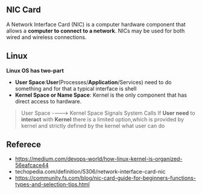 ## NIC Card
A Network Interface Card (NIC) is a computer hardware component that allows a **computer to connect to a network**. NICs may be used for both wired and wireless connections.
## Linux 
**Linux OS has two-part**

 - **User Space**:**User**(Processes/**Application**/Services) need to do something and for that a typical interface is shell
 - **Kernel Space or Name Space**: Kernel is the only component that has direct access to hardware.

> User Space ----> Kernel Space
                     Signals
                     System Calls 
If **User need** to **interact** with **Kernel** there is a limited option,which is provided by kernel and strictly defined by the kernel what user can do

## Referece 

 - https://medium.com/devops-world/how-linux-kernel-is-organized-56eafcace44
 - techopedia.com/definition/5306/network-interface-card-nic
 - https://community.fs.com/blog/nic-card-guide-for-beginners-functions-types-and-selection-tips.html

<!--stackedit_data:
eyJoaXN0b3J5IjpbMjA5NTgxNjExNiwxNjE1NzY4NzgwLDIwOD
M3NDQ1MjQsMzg4MTk3NzY5LC0xODUwMDA0MTY2LDQ5NzgxODgx
MCw3MzA5OTgxMTZdfQ==
-->